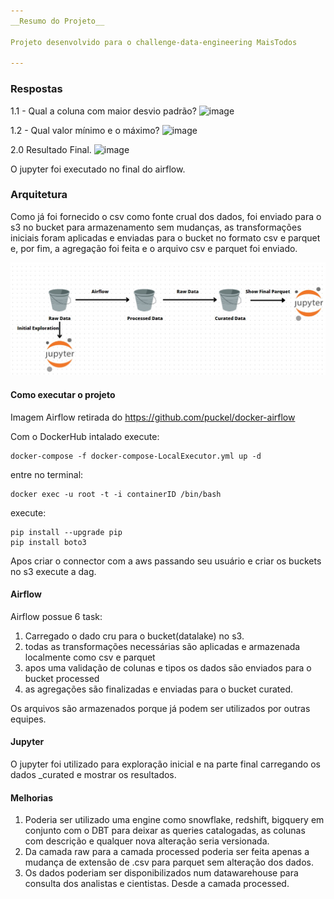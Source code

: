```yaml
---
__Resumo do Projeto__

Projeto desenvolvido para o challenge-data-engineering MaisTodos

---
```

### Respostas
1.1 - Qual a coluna com maior desvio padrão?
![image](https://user-images.githubusercontent.com/53319784/208163368-3ae78faa-f900-46d1-842f-ea7f8248a210.png)

1.2 - Qual valor mínimo e o máximo?
![image](https://user-images.githubusercontent.com/53319784/208163462-0580fc37-ea69-4b46-bab5-3eb64dee05c3.png)

2.0 Resultado Final.
![image](https://user-images.githubusercontent.com/53319784/208163611-431cc362-cae6-454f-874c-ea5ca869b71d.png)

O jupyter foi executado no final do airflow.

### Arquitetura

Como já foi fornecido o csv como fonte crual dos dados, foi enviado para o s3 no bucket para armazenamento sem mudanças, as transformações iniciais foram aplicadas e enviadas para o bucket no formato csv e parquet e, por fim, a agregação foi feita e o arquivo csv e parquet foi enviado. 

![Arquiteture](arquiteture.jpg)

#### Como executar o projeto

Imagem Airflow retirada do https://github.com/puckel/docker-airflow

Com o DockerHub intalado execute:

    docker-compose -f docker-compose-LocalExecutor.yml up -d

entre no terminal:

    docker exec -u root -t -i containerID /bin/bash

execute:

    pip install --upgrade pip
    pip install boto3

Apos criar o connector com a aws passando seu usuário e criar os buckets no s3 execute a dag.

#### Airflow

Airflow possue 6 task:
1) Carregado o dado cru para o bucket(datalake) no s3.
2) todas as transformações necessárias são aplicadas e armazenada localmente como csv e parquet
3) apos uma validação de colunas e tipos os dados são enviados para o bucket processed
4) as agregações são finalizadas e enviadas para o bucket curated.

Os arquivos são armazenados porque já podem ser utilizados por outras equipes.

#### Jupyter

O jupyter foi utilizado para exploração inicial e na parte final carregando os dados _curated e mostrar os resultados.

#### Melhorias

1) Poderia ser utilizado uma engine como snowflake, redshift, bigquery em conjunto com o DBT para deixar as queries catalogadas, as colunas com descrição e qualquer nova alteração seria versionada.
2) Da camada raw para a camada processed poderia ser feita apenas a mudança de extensão de .csv para parquet sem alteração dos dados. 
3) Os dados poderiam ser disponibilizados num datawarehouse para consulta dos analistas e cientistas. Desde a camada processed.

